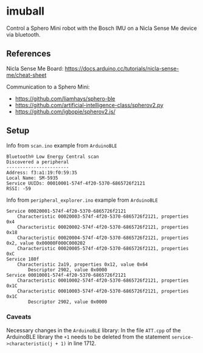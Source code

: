 # imuball
Control a Sphero Mini robot with the Bosch IMU on a Nicla Sense Me device via bluetooth.

## References 

Nicla Sense Me Board:
https://docs.arduino.cc/tutorials/nicla-sense-me/cheat-sheet

Communication to a Sphero Mini:
* https://github.com/liamhays/sphero-ble
* https://github.com/artificial-intelligence-class/spherov2.py
* https://github.com/igbopie/spherov2.js/


## Setup

Info from `scan.ino` example from `ArduinoBLE`
```
Bluetooth® Low Energy Central scan
Discovered a peripheral
-----------------------
Address: f3:a1:19:f0:59:35
Local Name: SM-5935
Service UUIDs: 00010001-574f-4f20-5370-6865726f2121 
RSSI: -59
```

Info from `peripheral_explorer.ino` example from `ArduinoBLE`
```
Service 00020001-574f-4f20-5370-6865726f2121
	Characteristic 00020003-574f-4f20-5370-6865726f2121, properties 0x4
	Characteristic 00020002-574f-4f20-5370-6865726f2121, properties 0x18
	Characteristic 00020004-574f-4f20-5370-6865726f2121, properties 0x2, value 0x00000F000C000202
	Characteristic 00020005-574f-4f20-5370-6865726f2121, properties 0xC
Service 180f
	Characteristic 2a19, properties 0x12, value 0x64
		Descriptor 2902, value 0x0000
Service 00010001-574f-4f20-5370-6865726f2121
	Characteristic 00010002-574f-4f20-5370-6865726f2121, properties 0x1C
	Characteristic 00010003-574f-4f20-5370-6865726f2121, properties 0x1C
		Descriptor 2902, value 0x0000
```

### Caveats
Necessary changes in the `ArduinoBLE` library:
In the file `ATT.cpp` of the ArduinoBLE library the `+1` needs to be deleted from the statement `service->characteristic(j + 1)` in line 1712.
